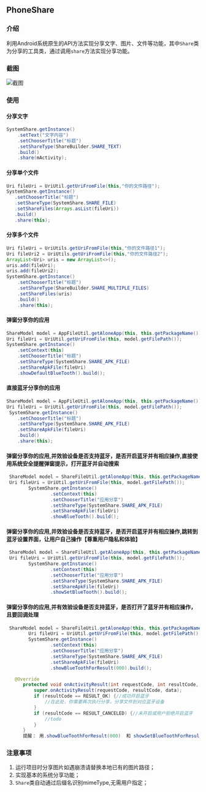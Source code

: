 ## PhoneShare

### 介绍
利用Android系统原生的API方法实现分享文字、图片、文件等功能，其中`Share`类为分享的工具类，通过调用`share`方法实现分享功能。

### 截图
![截图](./resources/screenshots/截图.jpg)

### 使用
#### 分享文字
```java
SystemShare.getInstance()
    .setText("文字内容")
    .setChooserTitle("标题")
    .setShareType(ShareBuilder.SHARE_TEXT)
    .build()
    .share(mActivity);
```
#### 分享单个文件
```java
Uri fileUri = UriUtil.getUriFromFile(this,"你的文件路径");
SystemShare.getInstance()
   .setChooserTitle("标题")
   .setShareType(SystemShare.SHARE_FILE)
   .setShareFiles(Arrays.asList(fileUri))
   .build()
   .share(this);
```

#### 分享多个文件
```java
Uri fileUri = UriUtils.getUriFromFile(this,"你的文件路径1");
Uri fileUri2 = UriUtils.getUriFromFile(this,"你的文件路径2");
ArrayList<Uri> uris = new ArrayList<>();
uris.add(fileUri);
uris.add(fileUri2);
SystemShare.getInstance()
    .setChooserTitle("标题")
    .setShareType(ShareBuilder.SHARE_MULTIPLE_FILES)
    .setShareFiles(uris)
    .build()
    .share(this);
```

#### 弹窗分享你的应用
```java
ShareModel model = AppFileUtil.getAloneApp(this, this.getPackageName());
Uri fileUri = UriUtil.getUriFromFile(this, model.getFilePath());
SystemShare.getInstance()
    .setContext(this)
    .setChooserTitle("标题")
    .setShareType(SystemShare.SHARE_APK_FILE)
    .setShareApkFile(fileUri)
    .showDefaultBlueTooth().build();
```


#### 直接蓝牙分享你的应用
```java
ShareModel model = AppFileUtil.getAloneApp(this, this.getPackageName());
Uri fileUri = UriUtil.getUriFromFile(this, model.getFilePath());
 SystemShare.getInstance()
    .setChooserTitle("标题")
    .setShareType(SystemShare.SHARE_APK_FILE)
    .setShareApkFile(fileUri)
    .build()
    .share(this);
```

#### 弹窗分享你的应用,并效验设备是否支持蓝牙，是否开启蓝牙并有相应操作,直接使用系统安全提醒弹窗提示，打开蓝牙并自动搜索     
```java
 ShareModel model = ShareFileUtil.getAloneApp(this, this.getPackageName());
 Uri fileUri = UriUtil.getUriFromFile(this, model.getFilePath());
        SystemShare.getInstance()
                .setContext(this)
                .setChooserTitle("应用分享")
                .setShareType(SystemShare.SHARE_APK_FILE)
                .setShareApkFile(fileUri)
                .showBlueTooth().build();
```

#### 弹窗分享你的应用,并效验设备是否支持蓝牙，是否开启蓝牙并有相应操作,跳转到蓝牙设置界面，让用户自己操作【尊重用户隐私和体验】
```java
 ShareModel model = ShareFileUtil.getAloneApp(this, this.getPackageName());
 Uri fileUri = UriUtil.getUriFromFile(this, model.getFilePath());
        SystemShare.getInstance()
                .setContext(this)
                .setChooserTitle("应用分享")
                .setShareType(SystemShare.SHARE_APK_FILE)
                .setShareApkFile(fileUri)
                .showSetBlueTooth().build();
```

#### 弹窗分享你的应用,并有效验设备是否支持蓝牙，是否打开了蓝牙并有相应操作，且要回调处理
```java
 ShareModel model = ShareFileUtil.getAloneApp(this, this.getPackageName());
        Uri fileUri = UriUtil.getUriFromFile(this, model.getFilePath());
        SystemShare.getInstance()
                .setContext(this)
                .setChooserTitle("应用分享")
                .setShareType(SystemShare.SHARE_APK_FILE)
                .setShareApkFile(fileUri)
                .showBlueToothForResult(000).build();

   @Override
      protected void onActivityResult(int requestCode, int resultCode, @Nullable Intent data) {
          super.onActivityResult(requestCode, resultCode, data);
          if (resultCode == RESULT_OK) {//成功开启蓝牙
              //在此处，你需要再次执行分享，分享文件到对应蓝牙设备
          }
          if (resultCode == RESULT_CANCELED) {//未开启或用户拒绝开启蓝牙
              //todo
          }
      }
      提醒： 用.showBlueToothForResult(000)  和 showSetBlueToothForResult(000)都需要在Activity中回调
```


### 注意事项
1. 运行项目时分享图片如遇崩溃请替换本地已有的图片路径；
2. 实现基本的系统分享功能；
3. `Share`类自动通过后缀名识别mimeType,无需用户指定；
